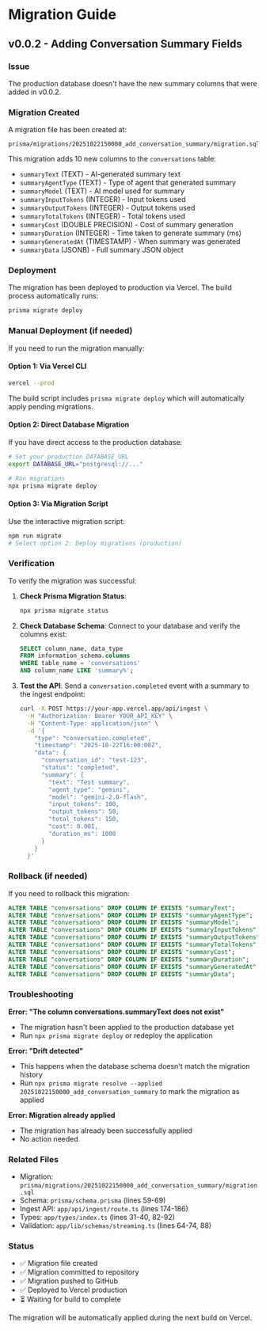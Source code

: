 # Migration Guide

## v0.0.2 - Adding Conversation Summary Fields

### Issue
The production database doesn't have the new summary columns that were added in v0.0.2.

### Migration Created
A migration file has been created at:
```
prisma/migrations/20251022150000_add_conversation_summary/migration.sql
```

This migration adds 10 new columns to the `conversations` table:
- `summaryText` (TEXT) - AI-generated summary text
- `summaryAgentType` (TEXT) - Type of agent that generated summary
- `summaryModel` (TEXT) - AI model used for summary
- `summaryInputTokens` (INTEGER) - Input tokens used
- `summaryOutputTokens` (INTEGER) - Output tokens used
- `summaryTotalTokens` (INTEGER) - Total tokens used
- `summaryCost` (DOUBLE PRECISION) - Cost of summary generation
- `summaryDuration` (INTEGER) - Time taken to generate summary (ms)
- `summaryGeneratedAt` (TIMESTAMP) - When summary was generated
- `summaryData` (JSONB) - Full summary JSON object

### Deployment

The migration has been deployed to production via Vercel. The build process automatically runs:
```bash
prisma migrate deploy
```

### Manual Deployment (if needed)

If you need to run the migration manually:

#### Option 1: Via Vercel CLI
```bash
vercel --prod
```

The build script includes `prisma migrate deploy` which will automatically apply pending migrations.

#### Option 2: Direct Database Migration
If you have direct access to the production database:

```bash
# Set your production DATABASE_URL
export DATABASE_URL="postgresql://..."

# Run migrations
npx prisma migrate deploy
```

#### Option 3: Via Migration Script
Use the interactive migration script:

```bash
npm run migrate
# Select option 2: Deploy migrations (production)
```

### Verification

To verify the migration was successful:

1. **Check Prisma Migration Status**:
   ```bash
   npx prisma migrate status
   ```

2. **Check Database Schema**:
   Connect to your database and verify the columns exist:
   ```sql
   SELECT column_name, data_type
   FROM information_schema.columns
   WHERE table_name = 'conversations'
   AND column_name LIKE 'summary%';
   ```

3. **Test the API**:
   Send a `conversation.completed` event with a summary to the ingest endpoint:
   ```bash
   curl -X POST https://your-app.vercel.app/api/ingest \
     -H "Authorization: Bearer YOUR_API_KEY" \
     -H "Content-Type: application/json" \
     -d '{
       "type": "conversation.completed",
       "timestamp": "2025-10-22T16:00:00Z",
       "data": {
         "conversation_id": "test-123",
         "status": "completed",
         "summary": {
           "text": "Test summary",
           "agent_type": "gemini",
           "model": "gemini-2.0-flash",
           "input_tokens": 100,
           "output_tokens": 50,
           "total_tokens": 150,
           "cost": 0.001,
           "duration_ms": 1000
         }
       }
     }'
   ```

### Rollback (if needed)

If you need to rollback this migration:

```sql
ALTER TABLE "conversations" DROP COLUMN IF EXISTS "summaryText";
ALTER TABLE "conversations" DROP COLUMN IF EXISTS "summaryAgentType";
ALTER TABLE "conversations" DROP COLUMN IF EXISTS "summaryModel";
ALTER TABLE "conversations" DROP COLUMN IF EXISTS "summaryInputTokens";
ALTER TABLE "conversations" DROP COLUMN IF EXISTS "summaryOutputTokens";
ALTER TABLE "conversations" DROP COLUMN IF EXISTS "summaryTotalTokens";
ALTER TABLE "conversations" DROP COLUMN IF EXISTS "summaryCost";
ALTER TABLE "conversations" DROP COLUMN IF EXISTS "summaryDuration";
ALTER TABLE "conversations" DROP COLUMN IF EXISTS "summaryGeneratedAt";
ALTER TABLE "conversations" DROP COLUMN IF EXISTS "summaryData";
```

### Troubleshooting

**Error: "The column conversations.summaryText does not exist"**
- The migration hasn't been applied to the production database yet
- Run `npx prisma migrate deploy` or redeploy the application

**Error: "Drift detected"**
- This happens when the database schema doesn't match the migration history
- Run `npx prisma migrate resolve --applied 20251022150000_add_conversation_summary` to mark the migration as applied

**Error: Migration already applied**
- The migration has already been successfully applied
- No action needed

### Related Files

- Migration: `prisma/migrations/20251022150000_add_conversation_summary/migration.sql`
- Schema: `prisma/schema.prisma` (lines 59-69)
- Ingest API: `app/api/ingest/route.ts` (lines 174-186)
- Types: `app/types/index.ts` (lines 31-40, 82-92)
- Validation: `app/lib/schemas/streaming.ts` (lines 64-74, 88)

### Status

- ✅ Migration file created
- ✅ Migration committed to repository
- ✅ Migration pushed to GitHub
- ✅ Deployed to Vercel production
- ⏳ Waiting for build to complete

The migration will be automatically applied during the next build on Vercel.
